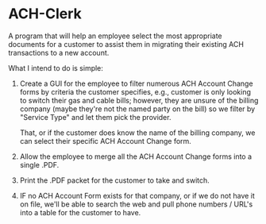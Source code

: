 ACH-Clerk
=========

A program that will help an employee select the most appropriate documents for a customer to 
assist them in migrating their existing ACH transactions to a new account.

What I intend to do is simple:
1. Create a GUI for the employee to filter numerous ACH Account Change forms by
	criteria the customer specifies, e.g., customer is only looking to switch their
	gas and cable bills; however, they are unsure of the billing company (maybe they're
	not the named party on the bill) so we filter by "Service Type" and let them pick the provider.
	
	That, or if the customer does know the name of the billing company, we can select
	their specific ACH Account Change form.
	
2. Allow the employee to merge all the ACH Account Change forms into a single .PDF.

3. Print the .PDF packet for the customer to take and switch.

4. IF no ACH Account Form exists for that company, or if we do not have it on file,
	we'll be able to search the web and pull phone numbers / URL's into a table for
	the customer to have.
	
	